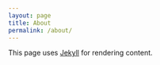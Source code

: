 ```yaml
---
layout: page
title: About
permalink: /about/
---
```



This page uses [Jekyll](https://jekyllrb.com) for rendering content.